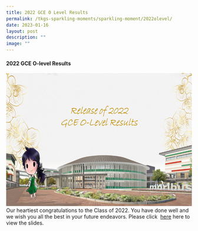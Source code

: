 ```yaml
---
title: 2022 GCE O Level Results
permalink: /tkgs-sparkling-moments/sparkling-moment/2022olevel/
date: 2023-01-16
layout: post
description: ""
image: ""
---
```

<p>
<h4><strong>2022 GCE O-level Results</strong></h4>
<img src="/images/Splash.png" style="width:600px;height:360px;"><br>
Our heartiest congratulations to the Class of 2022. You have done well and we wish you all the best in your future endeavors. 
Please click &nbsp;<a href="https://drive.google.com/file/d/1mHFJFMvjglrjr4tuQE_NDwdKpNNUrllw/view?usp=sharing" target="_blank" rel="noopener">here</a>&nbsp;here to view the slides.